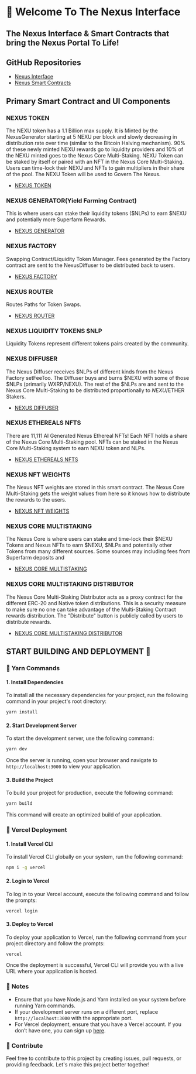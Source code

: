 # 🌌 Welcome To The Nexus Interface

## The Nexus Interface & Smart Contracts that bring the Nexus Portal To Life!

## GitHub Repositories
- [Nexus Interface](https://github.com/nexusportal/nexus-interface)
- [Nexus Smart Contracts](https://github.com/nexusportal/nexus-smartcontracts)

## Primary Smart Contract and UI Components

### NEXUS TOKEN
The NEXU token has a 1.1 Billion max supply. It is Minted by the NexusGenerator starting at 5 NEXU per block and slowly decreasing in distribution rate over time (similar to the Bitcoin Halving mechanism). 90% of these newly minted NEXU rewards go to liquidity providers and 10% of the NEXU minted goes to the Nexus Core Multi-Staking. NEXU Token can be staked by itself or paired with an NFT in the Nexus Core Multi-Staking. Users can time-lock their NEXU and NFTs to gain multipliers in their share of the pool. The NEXU Token will be used to Govern The Nexus.
- [NEXUS TOKEN](https://evm-sidechain.xrpl.org/address/0xE268aDBDBAEC092C3822dCc00b47CBCE58A9E49e)

### NEXUS GENERATOR(Yield Farming Contract)
This is where users can stake their liquidity tokens ($NLPs) to earn $NEXU and potentially more Superfarm Rewards.
- [NEXUS GENERATOR](https://evm-sidechain.xrpl.org/address/0x42704Eec2B9CE8e1a18d6686365AFB7AE3CFc6E4)

### NEXUS FACTORY
Swapping Contract/Liquidity Token Manager. Fees generated by the Factory contract are sent to the NexusDiffuser to be distributed back to users.
- [NEXUS FACTORY](https://evm-sidechain.xrpl.org/address/0x04F886Aed8B7Fc774535E6DEcaaFd3F2B63BB653)

### NEXUS ROUTER
Routes Paths for Token Swaps.
- [NEXUS ROUTER](https://evm-sidechain.xrpl.org/address/0xd1aEb8a6B0C5453A303903F4BDE11a75D351c3bf)

### NEXUS LIQUIDITY TOKENS $NLP
Liquidity Tokens represent different tokens pairs created by the community.

### NEXUS DIFFUSER
The Nexus Diffuser receives $NLPs of different kinds from the Nexus Factory setFeeToo. The Diffuser buys and burns $NEXU with some of those $NLPs (primarily WXRP/NEXU). The rest of the $NLPs are and sent to the Nexus Core Multi-Staking to be distributed proportionally to $NEXU/$ETHER Stakers.
- [NEXUS DIFFUSER](https://evm-sidechain.xrpl.org/address/0x8E3d9073283d685bd4193923bA61D511C2cF2e94)

### NEXUS ETHEREALS NFTS
There are 11,111 AI Generated Nexus Ethereal NFTs! Each NFT holds a share of the Nexus Core Multi-Staking pool. NFTs can be staked in the Nexus Core Multi-Staking system to earn NEXU token and NLPs.
- [NEXUS ETHEREALS NFTS](https://evm-sidechain.xrpl.org/address/0xC9e107660ee34487212239F56fD0a4f696dFb33e/read-contract#address-tabs)

### NEXUS NFT WEIGHTS
The Nexus NFT weights are stored in this smart contract. The Nexus Core Multi-Staking gets the weight values from here so it knows how to distribute the rewards to the users.
- [NEXUS NFT WEIGHTS](https://evm-sidechain.xrpl.org/address/0xa96d4Dfb9EED8824cae29fA0b7e62c72b5e51018)

### NEXUS CORE MULTISTAKING
The Nexus Core is where users can stake and time-lock their $NEXU Tokens and Nexus NFTs to earn $NEXU, $NLPs and potentially other Tokens from many different sources. Some sources may including fees from Superfarm deposits and
- [NEXUS CORE MULTISTAKING](https://evm-sidechain.xrpl.org/address/0x8c11b4Ee3d1B48129102B9afFe498AdC65F477BD/read-contract#address-tabs)

### NEXUS CORE MULTISTAKING DISTRIBUTOR
The Nexus Core Multi-Staking Distributor acts as a proxy contract for the different ERC-20 and Native token distributions. This is a security measure to make sure no one can take advantage of the Multi-Staking Contract rewards distribution. The "Distribute" button is publicly called by users to distribute rewards.
- [NEXUS CORE MULTISTAKING DISTRIBUTOR](https://evm-sidechain.xrpl.org/address/0x6ab2913205C2Ece6A837000DD389Eb56F978eC35)

 
## START BUILDING AND DEPLOYMENT 🚀

### 🧶 **Yarn Commands**

#### 1. **Install Dependencies**
   To install all the necessary dependencies for your project, run the following command in your project's root directory:
   ```sh
   yarn install
   ```

#### 2. **Start Development Server**
   To start the development server, use the following command:
   ```sh
   yarn dev
   ```
   Once the server is running, open your browser and navigate to `http://localhost:3000` to view your application.

#### 3. **Build the Project**
   To build your project for production, execute the following command:
   ```sh
   yarn build
   ```
   This command will create an optimized build of your application.

### 🚀 **Vercel Deployment**

#### 1. **Install Vercel CLI**
   To install Vercel CLI globally on your system, run the following command:
   ```sh
   npm i -g vercel
   ```

#### 2. **Login to Vercel**
   To log in to your Vercel account, execute the following command and follow the prompts:
   ```sh
   vercel login
   ```

#### 3. **Deploy to Vercel**
   To deploy your application to Vercel, run the following command from your project directory and follow the prompts:
   ```sh
   vercel
   ```
   Once the deployment is successful, Vercel CLI will provide you with a live URL where your application is hosted.

### 📘 **Notes**
- Ensure that you have Node.js and Yarn installed on your system before running Yarn commands.
- If your development server runs on a different port, replace `http://localhost:3000` with the appropriate port.
- For Vercel deployment, ensure that you have a Vercel account. If you don’t have one, you can sign up [here](https://vercel.com/signup).

### 🌟 **Contribute**
Feel free to contribute to this project by creating issues, pull requests, or providing feedback. Let's make this project better together!
